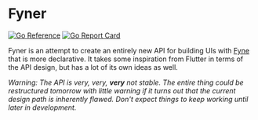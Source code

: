 Fyner
=====

[![Go Reference](https://pkg.go.dev/badge/deedles.dev/fyner.svg)](https://pkg.go.dev/deedles.dev/fyner)
[![Go Report Card](https://goreportcard.com/badge/deedles.dev/fyner)](https://goreportcard.com/report/deedles.dev/fyner)

Fyner is an attempt to create an entirely new API for building UIs with [Fyne][fyne] that is more declarative. It takes some inspiration from Flutter in terms of the API design, but has a lot of its own ideas as well.

_Warning: The API is very, very, **very** not stable. The entire thing could be restructured tomorrow with little warning if it turns out that the current design path is inherently flawed. Don't expect things to keep working until later in development._

[fyne]: https://fyne.io
